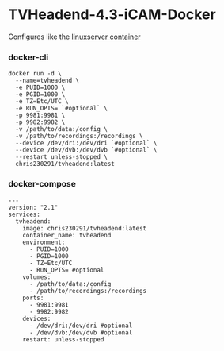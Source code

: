 # TVHeadend-4.3-iCAM-Docker

Configures like the [linuxserver container](https://hub.docker.com/r/linuxserver/tvheadend)

### docker-cli
```
docker run -d \
  --name=tvheadend \
  -e PUID=1000 \
  -e PGID=1000 \
  -e TZ=Etc/UTC \
  -e RUN_OPTS= `#optional` \
  -p 9981:9981 \
  -p 9982:9982 \
  -v /path/to/data:/config \
  -v /path/to/recordings:/recordings \
  --device /dev/dri:/dev/dri `#optional` \
  --device /dev/dvb:/dev/dvb `#optional` \
  --restart unless-stopped \
  chris230291/tvheadend:latest
```

### docker-compose
```
---
version: "2.1"
services:
  tvheadend:
    image: chris230291/tvheadend:latest
    container_name: tvheadend
    environment:
      - PUID=1000
      - PGID=1000
      - TZ=Etc/UTC
      - RUN_OPTS= #optional
    volumes:
      - /path/to/data:/config
      - /path/to/recordings:/recordings
    ports:
      - 9981:9981
      - 9982:9982
    devices:
      - /dev/dri:/dev/dri #optional
      - /dev/dvb:/dev/dvb #optional
    restart: unless-stopped
```
